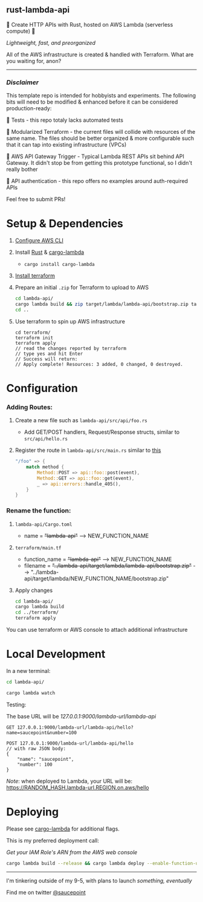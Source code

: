 ## rust-lambda-api

🦀 Create HTTP APIs with Rust, hosted on AWS Lambda (serverless compute) 🦀

*Lightweight, fast, and preorganized*

All of the AWS infrastructure is created & handled with Terraform. What are you waiting for, anon?

---

### *Disclaimer*
This template repo is intended for hobbyists and experiments. The following bits will need to be modified & enhanced before it can be considered production-ready:

🚩 Tests - this repo totaly lacks automated tests

🚩  Modularized Terraform - the current files will collide with resources of the same name. The files should be better organized & more configurable such that it can tap into existing infrastructure (VPCs)

🚩  AWS API Gateway Trigger - Typical Lambda REST APIs sit behind API Gateway. It didn't stop be from getting this prototype functional, so I didn't really bother

🚩  API authentication - this repo offers no examples around auth-required APIs

Feel free to submit PRs!

# Setup & Dependencies

1. [Configure AWS CLI](https://docs.aws.amazon.com/cli/latest/userguide/cli-configure-quickstart.html)
2. Install [Rust](https://www.rust-lang.org/tools/install) & [cargo-lambda](https://github.com/cargo-lambda/cargo-lambda)
    * `cargo install cargo-lambda`

2. [Install terraform](https://learn.hashicorp.com/tutorials/terraform/install-cli?in=terraform/aws-get-started)

2. Prepare an initial `.zip` for Terraform to upload to AWS
    ```bash
    cd lambda-api/
    cargo lambda build && zip target/lambda/lambda-api/bootstrap.zip target/lambda/lambda-api/bootstrap
    cd ..
    ```
2. Use terraform to spin up AWS infrastructure
    ```
    cd terraform/
    terraform init
    terraform apply
    // read the changes reported by terraform
    // type yes and hit Enter
    // Success will return:
    // Apply complete! Resources: 3 added, 0 changed, 0 destroyed.

# Configuration
### Adding Routes:

1. Create a new file such as `lambda-api/src/api/foo.rs`
    - Add GET/POST handlers, Request/Response structs, similar to `src/api/hello.rs`

2. Register the route in `lambda-api/src/main.rs` similar to [this](https://github.com/saucepoint/rust-lambda-api/blob/1b3ccfea94e0378512a98bce56d7ef3a0f843715/lambda-api/src/main.rs#L18-L25)
    ```rust
    "/foo" => {
        match method {
            Method::POST => api::foo::post(event),
            Method::GET => api::foo::get(event),
            _ => api::errors::handle_405(),
        }
    }
    ```

### Rename the function:

1. `lambda-api/Cargo.toml`
    - name = ~~"lambda-api"~~ --> NEW_FUNCTION_NAME
2. `terraform/main.tf`
    - function_name = ~~"lambda-api"~~ --> NEW_FUNCTION_NAME
    - filename = ~~"../lambda-api/target/lambda/lambda-api/bootstrap.zip"~~ --> "../lambda-api/target/lambda/NEW_FUNCTION_NAME/bootstrap.zip"

3. Apply changes
    ```bash
    cd lambda-api/
    cargo lambda build
    cd ../terraform/
    terraform apply
    ```

You can use terraform or AWS console to attach additional infrastructure


# Local Development

In a new terminal:
```bash
cd lambda-api/

cargo lambda watch
```

Testing:

The base URL will be *127.0.0.1:9000/lambda-url/lambda-api*
```
GET 127.0.0.1:9000/lambda-url/lambda-api/hello?name=saucepoint&number=100

POST 127.0.0.1:9000/lambda-url/lambda-api/hello
// with raw JSON body:
{
    "name": "saucepoint",
    "number": 100
}
```

*Note*: when deployed to Lambda, your URL will be:
https://RANDOM_HASH.lambda-url.REGION.on.aws/hello


# Deploying

Please see [cargo-lambda](https://github.com/cargo-lambda/cargo-lambda) for additional flags.

This is my preferred deployment call:

*Get your IAM Role's ARN from the AWS web console*
```bash
cargo lambda build --release && cargo lambda deploy --enable-function-url --iam-role arn:aws:iam::<AWS_ACCOUNT_NUMBER>:role/rust-lambda-api 
```

---

I'm tinkering outside of my 9-5, with plans to launch *something, eventually*

Find me on twitter [@saucepoint](https://twitter.com/saucepoint)
